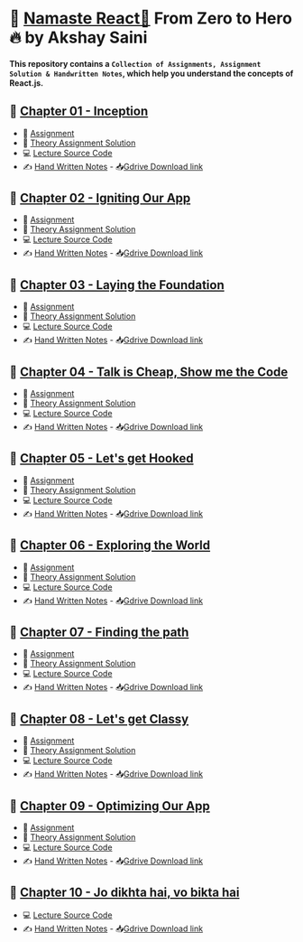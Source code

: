 # 🙏 [Namaste React🚀](https://namastedev.com/learn/namaste-react) From Zero to Hero🔥 by Akshay Saini
#### This repository contains a `Collection of Assignments, Assignment Solution & Handwritten Notes`, which help you understand the concepts of React.js.

## 📕 [Chapter 01 - Inception](./01-Inception)
- 📖 [Assignment](./01-Inception/Theory/01%20-%20Assignment.md)
- 📝 [Theory Assignment Solution](./01-Inception/Theory/01%20-%20Assignment%20Soln.md)
- 💻 [Lecture Source Code](./01-Inception/Codes)
- ✍️ [Hand Written Notes](./01-Inception/Handwritten%20notes/episode%201%20-%20Inception%20.pdf) - 📥[Gdrive Download link](https://drive.google.com/file/d/1HddNgwFHjbqO8vUBQBJO72_1vhFe__vw/view?usp=drive_link)


## 📕 [Chapter 02 - Igniting Our App](./02-Igniting%20our%20App)
- 📖 [Assignment](./02-Igniting%20our%20App/Theory/02%20-%20Assignment.md)
- 📝 [Theory Assignment Solution](./02-Igniting%20our%20App/Theory/02%20-%20Assignment%20Soln.md)
- 💻 [Lecture Source Code](./02-Igniting%20our%20App/Codes)
- ✍️ [Hand Written Notes](./02-Igniting%20our%20App/Handwritten%20Notes/02%20-%20Igniting%20our%20App.pdf) - 📥[Gdrive Download link](https://drive.google.com/file/d/1i35tfOcvTfp2dR7owyWLyR6KYQHn3D6L/view?usp=sharing)


## 📕 [Chapter 03 - Laying the Foundation](./03-Laying%20the%20Foundation)
- 📖 [Assignment](./03-Laying%20the%20Foundation/Theory/03%20-%20Assignment.md)
- 📝 [Theory Assignment Solution](./03-Laying%20the%20Foundation/Theory/03%20-%20Assignment%20Soln.md)
- 💻 [Lecture Source Code](./03-Laying%20the%20Foundation/Codes)
- ✍️ [Hand Written Notes](./03-Laying%20the%20Foundation/Handwitten%20Notes/3%20-%20Laying%20the%20Foundation%20.pdf) - 📥[Gdrive Download link](https://drive.google.com/file/d/1IEZ9McVlgK0xM1LT0ydXs_JgrbGtiDmg/view?usp=sharing)


## 📕 [Chapter 04 - Talk is Cheap, Show me the Code](./04-Talk%20is%20cheap%2C%20show%20me%20the%20code)
- 📖 [Assignment](./04-Talk%20is%20cheap,%20show%20me%20the%20code/Theory/04%20-%20Assignment.md)
- 📝 [Theory Assignment Solution](./04-Talk%20is%20cheap%2C%20show%20me%20the%20code/Theory/04%20-%20Assignment%20Soln.md)
- 💻 [Lecture Source Code](./04-Talk%20is%20cheap%2C%20show%20me%20the%20code/Codes)
- ✍️ [Hand Written Notes](./04-Talk%20is%20cheap%2C%20show%20me%20the%20code/Handwritten%20Notes/4%20-%20Talk%20is%20cheap%20%2C%20show%20me%20the%20code.pdf) - 📥[Gdrive Download link](https://drive.google.com/file/d/1IYJgVw3SKSF9Az8IKYrb8u_tZaiuL3ay/view?usp=drive_link)


## 📕 [Chapter 05 - Let's get Hooked](./05-Let's%20get%20Hooked)
- 📖 [Assignment](./05-Let's%20get%20Hooked/Theory/5%20-%20Assignment.md)
- 📝 [Theory Assignment Solution](./05-Let's%20get%20Hooked/Theory/5%20-%20Assignment%20Soln.md)
- 💻 [Lecture Source Code](./05-Let's%20get%20Hooked/Codes)
- ✍️ [Hand Written Notes](./05-Let's%20get%20Hooked/Handwritten%20Notes/Ep%2005%20-%20Let's%20get%20Hooked%20.pdf) - 📥[Gdrive Download link](https://drive.google.com/file/d/1ImDghzKMBpe5TXZ5VPpGyhS-Y84UWDJi/view?usp=drive_link)


## 📕 [Chapter 06 - Exploring the World](./06-Exploring%20the%20World)
- 📖 [Assignment](./06-Exploring%20the%20World/Theory/06%20-%20Assignment.md)
- 📝 [Theory Assignment Solution](./06-Exploring%20the%20World/Theory/06%20-%20Assignment%20Soln.md)
- 💻 [Lecture Source Code](./06-Exploring%20the%20World/Codes)
- ✍️ [Hand Written Notes](./06-Exploring%20the%20World/Handwritten%20Notes/6%20-%20Exploring%20the%20World%20.pdf) - 📥[Gdrive Download link](https://drive.google.com/file/d/1J4Jnpkd-RSBW8V1ONKBbXvRYqm5bcl_6/view?usp=drive_link)


## 📕 [Chapter 07 - Finding the path](./07-Finding%20the%20Path)
- 📖 [Assignment](./07-Finding%20the%20Path/Thoery/7%20-%20Assignment.md)
- 📝 [Theory Assignment Solution](./07-Finding%20the%20Path/Thoery/7%20-%20Assignment%20Soln.md)
- 💻 [Lecture Source Code](./07-Finding%20the%20Path/Codes)
- ✍️ [Hand Written Notes](./07-Finding%20the%20Path/Handwritten%20Notes/07-Finding%20the%20path%20.pdf) - 📥[Gdrive Download link](https://drive.google.com/file/d/1L8TStcRexo78KPMN4nN4MVU9TZQmnYlq/view?usp=drive_link)


## 📕 [Chapter 08 - Let's get Classy](./08-Let's%20get%20classy)
- 📖 [Assignment](./08-Let's%20get%20classy/Theory/08%20-%20Asssigment.md)
- 📝 [Theory Assignment Solution](./08-Let's%20get%20classy/Theory/08%20-%20Assignment%20Soln.md)
- 💻 [Lecture Source Code](./08-Let's%20get%20classy/Codes)
- ✍️ [Hand Written Notes](./08-Let's%20get%20classy/Handwritten%20Notes/8-%20Let's%20get%20Classy.pdf) - 📥[Gdrive Download link](https://drive.google.com/file/d/1LYOvGPfun_K1qBX2sATKrNQhovPN0OCU/view?usp=drive_link)

## 📕 [Chapter 09 - Optimizing Our App](./09-Optimizing%20our%20App)
- 📖 [Assignment](./09-Optimizing%20our%20App/Theory/09%20-%20Assignment.md)
- 📝 [Theory Assignment Solution](./09-Optimizing%20our%20App/Theory/09%20-%20Assignment%20Soln.md)
- 💻 [Lecture Source Code](./09-Optimizing%20our%20App/Codes)
- ✍️ [Hand Written Notes](./09-Optimizing%20our%20App/Handwritten%20Notes/9-Optimizing%20our%20App.pdf) - 📥[Gdrive Download link](https://drive.google.com/file/d/1MdCpLWLxvOsAS5UmerFJ2NGvENEtrkDC/view?usp=sharing)


## 📕 [Chapter 10 - Jo dikhta hai, vo bikta hai](./10-Jo%20dhilkta%20hai%2C%20vo%20bikta%20hai)
- 💻 [Lecture Source Code](./10-Jo%20dhilkta%20hai%2C%20vo%20bikta%20hai/Codes)
- ✍️ [Hand Written Notes](./10-Jo%20dhilkta%20hai%2C%20vo%20bikta%20hai/Handwritten%20Notes/10-Jo%20dikhta%20hai%2C%20vo%20bikta%20hai.pdf) - 📥[Gdrive Download link](https://drive.google.com/file/d/1NBnfKeF-orekiHEEdWqmcFP-DKIDSd0k/view?usp=sharing)
